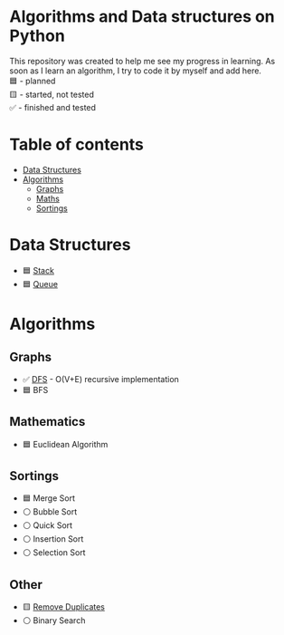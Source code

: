 # Algorithms and Data structures on Python  
This repository was created to help me see my progress in learning. As soon as I learn an algorithm, I try to code it by myself and add here.  
:blue_square: - planned  
:yellow_square: - started, not tested  
:white_check_mark: - finished and tested  


# Table of contents
* [Data Structures](#data-structures)
* [Algorithms](#algorithms)
  * [Graphs](#graphs)
  * [Maths](#maths)
  * [Sortings](#sortings)

# Data Structures
* :blue_square: [Stack](https://github.com/xtbtds/Machine-Learning-Algorithms)
* :blue_square: [Queue](https://github.com/xtbtds/Machine-Learning-Algorithms)  

# Algorithms
## Graphs
* :white_check_mark: [DFS](https://github.com/xtbtds/Python-Data-Structures-And-Algorithms/tree/main/Graphs/DFS) - O(V+E) recursive implementation
* :blue_square: BFS
## Mathematics
* :blue_square: Euclidean Algorithm
## Sortings
* :blue_square: Merge Sort
* :white_circle: Bubble Sort
* :white_circle: Quick Sort
* :white_circle: Insertion Sort
* :white_circle: Selection Sort
## Other
* :yellow_square: [Remove Duplicates](https://github.com/xtbtds/Python-Data-Structures-And-Algorithms/tree/main/Other/RemoveDuplicates)
* :white_circle: Binary Search

